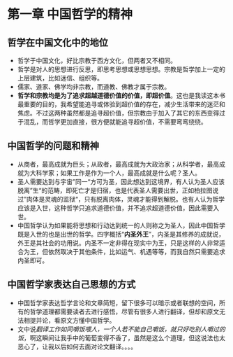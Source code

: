 # 第一章 中国哲学的精神

## 哲学在中国文化中的地位

- 哲学于中国文化，好比宗教于西方文化，但两者又不相同。
- 哲学是对人的思想进行反思，即思考思想或思想思想。宗教是哲学加上一定的上层建筑，比如迷信、组织等。
- 儒家、道家、佛学均非宗教，而道教、佛教才属于宗教。
- **哲学和宗教均是为了追求超越道德价值的价值，即超价值**。这也是我读这本书最重要的目的，我希望能追寻或体验到超价值的存在，减少生活带来的迷茫和焦虑。不过这两种虽然都是追寻超价值，但宗教由于加入了其它的东西变得过于混乱，而哲学更加直接，很方便就能追寻超价值，不需要弯弯绕绕。

## 中国哲学的问题和精神

* 从商者，最高成就为巨头；从政者，最高成就为大政治家；从科学者，最高成就为大科学家；如果工作是作为一个人，最高成就是什么呢？圣人。
* 圣人需要达到与宇宙”同一“方可为圣，因此想达到这境界，有人认为圣人应该脱离”生“的范畴，即死亡才是归宿，也是代表圣人需要出世，正如柏拉图说过”肉体是灵魂的监狱“，只有脱离肉体，灵魂才能得到解脱。也有人认为哲学应该是入世，这种哲学只追求道德价值，并不追求超道德价值，因此需要入世。
* 中国哲学认为如果能将思想和行动达到统一的人则称之为圣人，因此中国哲学既是入世的也是出世的哲学。四字概括“**内圣外王**”，内圣是其修养的成就说，外王是其社会的功用说。内圣不一定非得在现实中为王，只是这样的人非常适合为王，但依然取决于其他条件，比如运气、机遇等等，而我自然只需要追求内圣即可。

## 中国哲学家表达自己思想的方式

* 中国哲学家表达哲学言论和文章简短，留下很多可以暗示或者联想的空间，所有的哲学道理都需要读者去进行感悟，尽管有很多人进行翻译，但却和原文无法相提并论，看原文方懂中国哲学。
* 文中说*翻译工作如同嚼饭喂人，一个人若不能自己嚼饭，就只好吃别人嚼过的饭*，啊这瞬间让我手中的葡萄变得不香了，虽然是这么个道理，但这说法也太恶心了，让我以后如何去面对论文翻译。。。。

